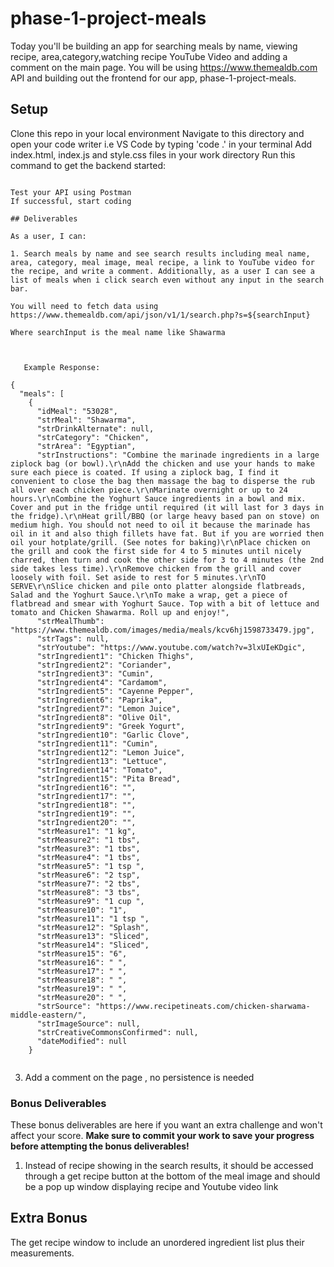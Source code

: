 # phase-1-project-meals


Today you'll be building an app for searching meals by name, viewing recipe, area,category,watching recipe YouTube Video and adding a comment on the main page. You will be using
https://www.themealdb.com API and building out the frontend for our app, phase-1-project-meals.



## Setup
Clone this repo in your local environment 
Navigate to this directory and open your code writer i.e VS Code by typing 'code .' in your terminal
Add index.html, index.js and style.css files in your work directory 
Run this command to get the backend started:

```console

Test your API using Postman 
If successful, start coding 

## Deliverables

As a user, I can:

1. Search meals by name and see search results including meal name, area, category, meal image, meal recipe, a link to YouTube video for the recipe, and write a comment. Additionally, as a user I can see a list of meals when i click search even without any input in the search bar.

You will need to fetch data using 
https://www.themealdb.com/api/json/v1/1/search.php?s=${searchInput}

Where searchInput is the meal name like Shawarma



   Example Response:
   
{
  "meals": [
    {
      "idMeal": "53028",
      "strMeal": "Shawarma",
      "strDrinkAlternate": null,
      "strCategory": "Chicken",
      "strArea": "Egyptian",
      "strInstructions": "Combine the marinade ingredients in a large ziplock bag (or bowl).\r\nAdd the chicken and use your hands to make sure each piece is coated. If using a ziplock bag, I find it convenient to close the bag then massage the bag to disperse the rub all over each chicken piece.\r\nMarinate overnight or up to 24 hours.\r\nCombine the Yoghurt Sauce ingredients in a bowl and mix. Cover and put in the fridge until required (it will last for 3 days in the fridge).\r\nHeat grill/BBQ (or large heavy based pan on stove) on medium high. You should not need to oil it because the marinade has oil in it and also thigh fillets have fat. But if you are worried then oil your hotplate/grill. (See notes for baking)\r\nPlace chicken on the grill and cook the first side for 4 to 5 minutes until nicely charred, then turn and cook the other side for 3 to 4 minutes (the 2nd side takes less time).\r\nRemove chicken from the grill and cover loosely with foil. Set aside to rest for 5 minutes.\r\nTO SERVE\r\nSlice chicken and pile onto platter alongside flatbreads, Salad and the Yoghurt Sauce.\r\nTo make a wrap, get a piece of flatbread and smear with Yoghurt Sauce. Top with a bit of lettuce and tomato and Chicken Shawarma. Roll up and enjoy!",
      "strMealThumb": "https://www.themealdb.com/images/media/meals/kcv6hj1598733479.jpg",
      "strTags": null,
      "strYoutube": "https://www.youtube.com/watch?v=3lxUIeKDgic",
      "strIngredient1": "Chicken Thighs",
      "strIngredient2": "Coriander",
      "strIngredient3": "Cumin",
      "strIngredient4": "Cardamom",
      "strIngredient5": "Cayenne Pepper",
      "strIngredient6": "Paprika",
      "strIngredient7": "Lemon Juice",
      "strIngredient8": "Olive Oil",
      "strIngredient9": "Greek Yogurt",
      "strIngredient10": "Garlic Clove",
      "strIngredient11": "Cumin",
      "strIngredient12": "Lemon Juice",
      "strIngredient13": "Lettuce",
      "strIngredient14": "Tomato",
      "strIngredient15": "Pita Bread",
      "strIngredient16": "",
      "strIngredient17": "",
      "strIngredient18": "",
      "strIngredient19": "",
      "strIngredient20": "",
      "strMeasure1": "1 kg",
      "strMeasure2": "1 tbs",
      "strMeasure3": "1 tbs",
      "strMeasure4": "1 tbs",
      "strMeasure5": "1 tsp ",
      "strMeasure6": "2 tsp",
      "strMeasure7": "2 tbs",
      "strMeasure8": "3 tbs",
      "strMeasure9": "1 cup ",
      "strMeasure10": "1",
      "strMeasure11": "1 tsp ",
      "strMeasure12": "Splash",
      "strMeasure13": "Sliced",
      "strMeasure14": "Sliced",
      "strMeasure15": "6",
      "strMeasure16": " ",
      "strMeasure17": " ",
      "strMeasure18": " ",
      "strMeasure19": " ",
      "strMeasure20": " ",
      "strSource": "https://www.recipetineats.com/chicken-sharwama-middle-eastern/",
      "strImageSource": null,
      "strCreativeCommonsConfirmed": null,
      "dateModified": null
    }
     
   ```



3. Add a comment on the page , no persistence is needed

### Bonus Deliverables

These bonus deliverables are here if you want an extra challenge and won't
affect your score. **Make sure to commit your work to save your progress before
attempting the bonus deliverables!**

1. Instead of recipe showing in the search results, it should be accessed through a get recipe button at the bottom of the meal image and should be a pop up window displaying recipe and Youtube video link


## Extra Bonus
The get recipe window to include an unordered ingredient list plus their measurements.

    



